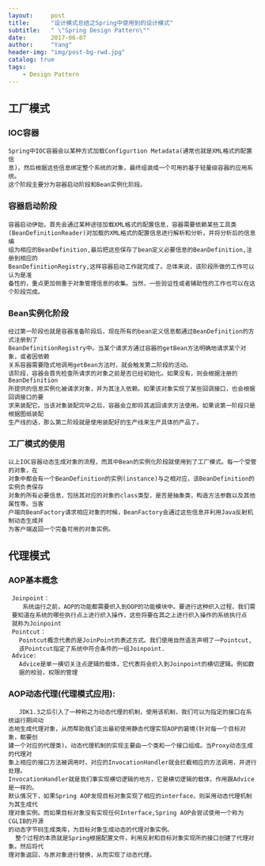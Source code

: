```yaml
---
layout:     post
title:      "设计模式总结之Spring中使用到的设计模式"
subtitle:   " \"Spring Design Pattern\""
date:       2017-06-07 
author:     "Yang"
header-img: "img/post-bg-rwd.jpg"
catalog: true
tags:
    - Design Pattern
---
```

## 工厂模式
### IOC容器
    Spring中IOC容器会以某种方式加载Configurtion Metadata(通常也就是XML格式的配置信
    息)，然后根据这些信息绑定整个系统的对象，最终组装成一个可用的基于轻量级容器的应用系统。
    这个阶段主要分为容器启动阶段和Bean实例化阶段。
### 容器启动阶段

    容器启动伊始，首先会通过某种途径加载XML格式的配置信息，容器需要依赖某些工具类
    (BeanDefinitionReader)对加载的XML格式的配置信息进行解析和分析，并将分析后的信息编
    组为相应的BeanDefinition,最后把这些保存了bean定义必要信息的BeanDefinition,注册到相应的
    BeanDefinitionRegistry,这样容器启动工作就完成了。总体来说，该阶段所做的工作可以认为是准
    备性的，重点更加侧重于对象管理信息的收集。当然，一些验证性或者辅助性的工作也可以在这个阶段完成。

### Bean实例化阶段
    经过第一阶段也就是容器准备阶段后，现在所有的bean定义信息都通过BeanDefinition的方式注册到了
    BeanDefinitionRegistry中。当某个请求方通过容器的getBean方法明确地请求某个对象，或者因依赖
    关系容器需要隐式地调用getBean方法时，就会触发第二阶段的活动。
    该阶段，容器会首先检查所请求的对象之前是否已经初始化。如果没有，则会根据注册的BeanDefinition
    所提供的信息实例化被请求对象，并为其注入依赖。如果该对象实现了某些回调接口，也会根据回调接口的要
    求来装配它。当该对象装配完毕之后，容器会立即将其返回请求方法使用。如果说第一阶段只是根据图纸装配
    生产线的话，那么第二阶段就是使用装配好的生产线来生产具体的产品了。
    
### 工厂模式的使用
    以上IOC容器动态生成对象的流程，而其中Bean的实例化阶段就使用到了工厂模式。每一个受管的对象，在
    对象中都会有一个BeanDefinition的实例(instance)与之相对应，该BeanDefinition的实例负责保存
    对象的所有必要信息，包括其对应的对象的class类型，是否是抽象类，构造方法参数以及其他属性等。当客
    户端向BeanFactory请求相应对象的时候，BeanFactory会通过这些信息并利用Java反射机制动态生成并
    为客户端返回一个完备可用的对象实例。

## 代理模式

### AOP基本概念
     Joinpoint：
        系统运行之前，AOP的功能都需要织入到OOP的功能模块中。要进行这种织入过程，我们需
     要知道在系统的哪些执行点上进行织入操作，这些将要在其之上进行织入操作的系统执行点
     就称为Joinpoint
     Pointcut：
       Pointcut概念代表的是JoinPoint的表述方式。我们使用自然语言声明了一Pointcut,
       该Pointcut指定了系统中符合条件的一组Joinpoint.
     Advice:
       Advice是单一横切关注点逻辑的载体，它代表将会织入到Joinpoint的横切逻辑。例如数
       据的校验，权限的管理

### AOP动态代理(代理模式应用):
       JDK1.3之后引入了一种称之为动态代理的机制，使用该机制，我们可以为指定的接口在系统运行期间动
    态地生成代理对象，从而帮助我们走出最初使用静态代理实现AOP的窘境(针对每一个目标对象，都要创
    建一个对应的代理类)。动态代理机制的实现主要由一个类和一个接口组成。当Proxy动态生成的代理对
    象上相应的接口方法被调用时，对应的InvocationHandler就会拦截相应的方法调用，并进行处理。
    InvocationHandler就是我们事实现横切逻辑的地方，它是横切逻辑的载体，作用跟Advice是一样的。
    默认情况下，如果Spring AOP发现目标对象实现了相应的interface，则采用动态代理机制为其生成代
    理对象实例。而如果目标对象没有实现任何Interface,Spring AOP会尝试使用一个称为CGLIB的开源
    的动态字节码生成类库，为目标对象生成动态的代理对象实例。
      整个过程的本质就是Spring根据配置文件，利用反射和目标对象实现所的接口创建了代理对象。然后将代
    理对象返回，与原对象进行替换，从而实现了动态代理。
